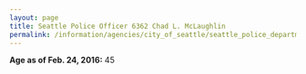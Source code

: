 ```yaml
---
layout: page
title: Seattle Police Officer 6362 Chad L. McLaughlin
permalink: /information/agencies/city_of_seattle/seattle_police_department/copbook/6362/
---
```


**Age as of Feb. 24, 2016:** 45
